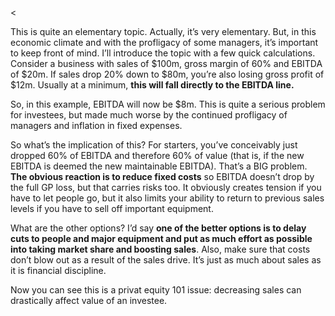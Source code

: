 <<p>This is quite an elementary topic. Actually, it&#8217;s very elementary. But, in this economic climate and with the profligacy of some managers, it&#8217;s important to keep front of mind. I&#8217;ll introduce the topic with a few quick calculations. Consider a business with sales of $100m, gross margin of 60% and EBITDA of $20m. If sales drop 20% down to $80m, you&#8217;re also losing gross profit of $12m. Usually at a minimum, <strong>this will fall directly to the EBITDA line.</strong></p><p>So, in this example, EBITDA will now be $8m. This is quite a serious problem for investees, but made much worse by the continued profligacy of managers and inflation in fixed expenses.</p><p>So what&#8217;s the implication of this? For starters, you&#8217;ve conceivably just dropped 60% of EBITDA and therefore 60% of value (that is, if the new EBITDA is deemed the new maintainable EBITDA). That&#8217;s a BIG problem. <strong>The obvious reaction is to reduce fixed costs</strong> so EBITDA doesn&#8217;t drop by the full GP loss, but that carries risks too. It obviously creates tension if you have to let people go, but it also limits your ability to return to previous sales levels if you have to sell off important equipment.</p><p>What are the other options? I&#8217;d say <strong>one of the better options is to delay cuts to people and major equipment and put as much effort as possible into taking market share and boosting sales</strong>. Also, make sure that costs don&#8217;t blow out as a result of the sales drive. It&#8217;s just as much about sales as it is financial discipline.</p><p>Now you can see this is a privat equity 101 issue: decreasing sales can drastically affect value of an investee.</p>
